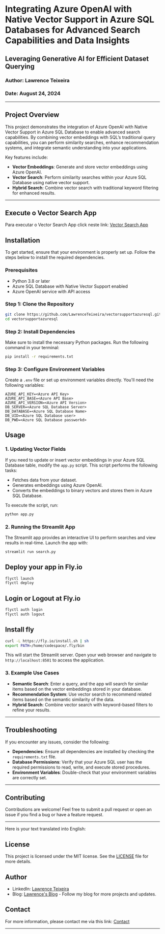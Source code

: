 
# Integrating Azure OpenAI with Native Vector Support in Azure SQL Databases for Advanced Search Capabilities and Data Insights

## Leveraging Generative AI for Efficient Dataset Querying

### Author: Lawrence Teixeira
### Date: August 24, 2024

---

## Project Overview

This project demonstrates the integration of Azure OpenAI with Native Vector Support in Azure SQL Database to enable advanced search capabilities. By combining vector embeddings with SQL’s traditional query capabilities, you can perform similarity searches, enhance recommendation systems, and integrate semantic understanding into your applications.

Key features include:
- **Vector Embeddings**: Generate and store vector embeddings using Azure OpenAI.
- **Vector Search**: Perform similarity searches within your Azure SQL Database using native vector support.
- **Hybrid Search**: Combine vector search with traditional keyword filtering for enhanced results.

---

## Execute o Vector Search App
Para executar o Vector Search App click neste link: [Vector Search App](https://vectorsupportazuresql.fly.dev/)

## Installation

To get started, ensure that your environment is properly set up. Follow the steps below to install the required dependencies.

### Prerequisites

- Python 3.8 or later
- Azure SQL Database with Native Vector Support enabled
- Azure OpenAI service with API access

### Step 1: Clone the Repository

```bash
git clone https://github.com/LawrenceTeixeira/vectorsupportazuresql.git
cd vectorsupportazuresql
```

### Step 2: Install Dependencies

Make sure to install the necessary Python packages. Run the following command in your terminal:

```bash
pip install -r requirements.txt
```

### Step 3: Configure Environment Variables

Create a `.env` file or set up environment variables directly. You'll need the following variables:

```plaintext
AZURE_API_KEY=<Azure API Key>
AZURE_API_BASE=<Azure API Base>
AZURE_API_VERSION=<Azure API Version>
DB_SERVER=<Azure SQL Database Server>
DB_DATABASE=<Azure SQL Database Name>
DB_UID=<Azure SQL Database user>
DB_PWD=<Azure SQL Database passworkd>
```

## Usage

### 1. Updating Vector Fields

If you need to update or insert vector embeddings in your Azure SQL Database table, modify the `app.py` script. This script performs the following tasks:

- Fetches data from your dataset.
- Generates embeddings using Azure OpenAI.
- Converts the embeddings to binary vectors and stores them in Azure SQL Database.

To execute the script, run:

```bash
python app.py
```

### 2. Running the Streamlit App

The Streamlit app provides an interactive UI to perform searches and view results in real-time. Launch the app with:

```bash
streamlit run search.py
```

## Deploy your app in Fly.io
```sh
flyctl launch
flyctl deploy
```
## Login or Logout at Fly.io
```sh
flyctl auth login
flyctl auth logout
```

## Install fly
```sh
curl -L https://fly.io/install.sh | sh
export PATH=/home/codespace/.fly/bin
```

This will start the Streamlit server. Open your web browser and navigate to `http://localhost:8501` to access the application.

### 3. Example Use Cases

- **Semantic Search**: Enter a query, and the app will search for similar items based on the vector embeddings stored in your database.
- **Recommendation System**: Use vector search to recommend related items based on the semantic similarity of the data.
- **Hybrid Search**: Combine vector search with keyword-based filters to refine your results.

---

## Troubleshooting

If you encounter any issues, consider the following:

- **Dependencies**: Ensure all dependencies are installed by checking the `requirements.txt` file.
- **Database Permissions**: Verify that your Azure SQL user has the required permissions to read, write, and execute stored procedures.
- **Environment Variables**: Double-check that your environment variables are correctly set.

---

## Contributing

Contributions are welcome! Feel free to submit a pull request or open an issue if you find a bug or have a feature request.

---
Here is your text translated into English:

## License

This project is licensed under the MIT license. See the [LICENSE](LICENSE.md) file for more details.

## Author
- LinkedIn: [Lawrence Teixeira](https://www.linkedin.com/in/lawrenceteixeira/)
- Blog: [Lawrence's Blog](https://lawrence.eti.br) - Follow my blog for more projects and updates.

## Contact

For more information, please contact me via this link: [Contact](https://lawrence.eti.br/contact/)

---

